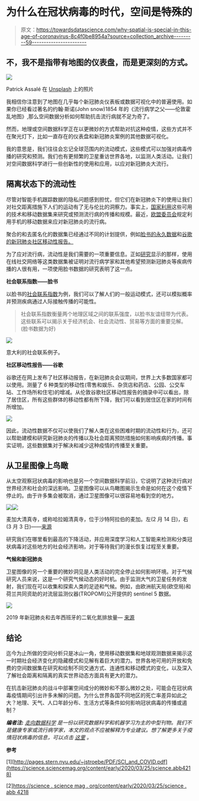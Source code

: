 # 为什么在冠状病毒的时代，空间是特殊的

> 原文：<https://towardsdatascience.com/why-spatial-is-special-in-this-age-of-coronavirus-8c4f0be8954a?source=collection_archive---------59----------------------->

## 不，我不是指带有地图的仪表盘，而是更深刻的方式。

![](img/b894cecffd380dfcd97e7b3f72cb95a6.png)

Patrick Assalé 在 [Unsplash](https://unsplash.com?utm_source=medium&utm_medium=referral) 上的照片

我相信你注意到了地图在几乎每个新冠肺炎仪表板或数据可视化中的普遍使用。如果你已经看过著名的约翰·斯诺(John snow)1854 年的《流行病学之父——伦敦霍乱地图》,那么空间数据分析如何帮助抗击流行病就不足为奇了。

然而，地理或空间数据科学正在以更微妙的方式帮助对抗这种疫情，这些方式并不在聚光灯下，比如一直存在的仪表盘和新冠肺炎案例的其他数据可视化。

我的意思是，我们往往会忘记全球范围内的流动模式，这些模式可以加强对病毒传播的研究和预测。我们也有更频繁的卫星重访世界各地，以监测人类活动。让我们对空间数据科学进行一些创新性的使用和应用，以应对新冠肺炎大流行。

## 隔离状态下的流动性

尽管对智能手机跟踪数据的隐私问题感到担忧，但它们在新冠肺炎下的使用让我们对社交距离措施下人们的运动有了无与伦比的洞察力。事实上，[国家利用](https://science.sciencemag.org/content/early/2020/03/25/science.abb4218)这些可用的技术和移动数据集来研究或预测流行病的传播和规模。最近，[欧盟委员会](https://www.mobileworldlive.com/featured-content/top-three/ec-sets-out-rules-for-covid-19-mobility-tracking/)规定利用手机的移动数据来应对新冠肺炎的流行病。

聚合的和去匿名化的数据集已经通过不同的计划提供，例如[脸书的永久数据](https://dataforgood.fb.com/tools/disease-prevention-maps/)和[谷歌的新冠肺炎社区移动性报告。](https://www.google.com/covid19/mobility/)

为了应对流行病，流动性是我们需要的一项重要信息。正如[研究](http://pages.stern.nyu.edu/~jstroebe/PDF/SCI_and_COVID.pdf)显示的那样，使用在线社交网络等这类数据集被证明对流行病学家和其他希望预测新冠肺炎等疾病传播的人很有用，一项使用脸书数据的研究表明了这一点。

**社会联系指数——脸书**

以脸书的[社会联系指数](https://dataforgood.fb.com/tools/social-connectedness-index/)为例，我们可以了解人们的一般运动模式，还可以模拟概率并预测疾病通过人际接触传播的可能性。

> 社会联系指数衡量两个地理区域之间的联系强度，以脸书友谊纽带为代表。这些联系可以揭示关于经济机会、社会流动性、贸易等方面的重要见解。(脸书数据为好)

![](img/b58332591d2648efd664f0737788d560.png)

意大利的社会联系例子。

**社区移动性报告——谷歌**

谷歌还在网上发布了社区移动报告，在新冠肺炎会议期间，世界上大多数国家都可以使用。测量了 6 种类型的移动性(零售和娱乐、杂货店和药店、公园、公交车站、工作场所和住宅)的增减。从伦敦谷歌社区移动性报告的摘录中可以看出，除了居住区，所有这些群体的移动性都有所下降，我们可以看到居住区在家的时间有所增加。

![](img/d8409638e2f89d5ff5a02306b5ec1fec.png)

因此，流动性数据不仅可以使我们了解人类在这些困难时期的流动性和行为，还可以帮助建模和研究新冠肺炎的传播以及社会距离预防措施如何影响疾病的传播。事实证明，这些数据集对于解决和减少这种疫情的传播至关重要。

## 从卫星图像上鸟瞰

从太空观察冠状病毒的影响也是另一个空间数据科学前沿，它说明了这种流行病对世界经济和社会的深远影响。卫星图像可以从鸟瞰图揭示生命是如何在这个疫情下停止的。由于许多集会被取消，通过卫星图像可以很容易地看到空的地方。

![](img/6874d3162e0e98a1bdff475b9390f9d3.png)![](img/f9e6cb09504edc3d19cac7c958f9ce88.png)

麦加大清真寺，或称哈拉姆清真寺，位于沙特阿拉伯的麦加。左(2 月 14 日)，右(3 月 3 日)——[来源](https://www.cnbc.com/2020/03/10/satellite-photos-sites-around-the-world-deserted-due-to-coronavirus.html)

研究我们在哪里看到最高的下降活动，并应用深度学习和人工智能来检测和分类冠状病毒对这些地方的社会经济影响，对于等待我们的漫长恢复过程至关重要。

**气候和新冠肺炎**

卫星图像的另一个重要的微妙洞见是人类活动的完全停止如何影响环境。对于气候研究人员来说，这是一个研究气候动态的好时机。由于监测大气的卫星任务的发射，我们现在可以收集和探索人类的足迹和气候。例如，由欧洲航天局(欧空局)和荷兰共同资助的对流层监测仪器(TROPOMI)公开提供的 sentinel 5 数据。

![](img/5d7379ed97deb4c8ade98ead9c03dcd7.png)

2019 年新冠肺炎和去年西班牙的二氧化氮排放量— [来源](https://www.space.com/coronavirus-impacts-emissions-china-night-lights.html)

## 结论

迄今为止所做的空间分析只是冰山一角，使用移动数据集和地球观测数据来揭示这一时期社会经济变化的隐藏模式和见解有着巨大的潜力。世界各地可用的开放和免费的空间数据集在研究和绘制不同交通方式、连通性和移动模式的变化，以及深入了解社会距离和隔离的真实世界动态方面具有更大的潜力。

在抗击新冠肺炎的战斗中部署空间成分的微妙和不那么微妙之处，可能会在冠状病毒疫情期间引出许多未解的问题。为什么世界各国不同地区的死亡率差异如此之大？地理、天气、人口年龄分布、生活方式等条件如何影响冠状病毒的传播或遏制？

***编者注:*** [*走向数据科学*](http://towardsdatascience.com/) *是一份以研究数据科学和机器学习为主的中型刊物。我们不是健康专家或流行病学家，本文的观点不应被解释为专业建议。想了解更多关于疫情冠状病毒的信息，可以点击* [*这里*](https://www.who.int/emergencies/diseases/novel-coronavirus-2019/situation-reports) *。*

**参考**

[1][http://pages.stern.nyu.edu/~jstroebe/PDF/SCI_and_COVID.pdf](https://science.sciencemag.org/content/early/2020/03/25/science.abb4218)

[2][https://science . science mag . org/content/early/2020/03/25/science . abb 4218](https://science.sciencemag.org/content/early/2020/03/25/science.abb4218)